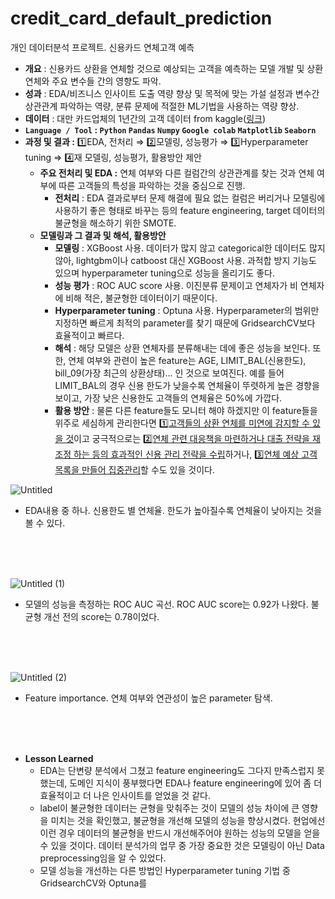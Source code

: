 # credit_card_default_prediction
개인 데이터분석 프로젝트. 신용카드 연체고객 예측

- **개요** : 신용카드 상환을 연체할 것으로 예상되는 고객을 예측하는 모델 개발 및 상환 연체와 주요 변수들 간의 영향도 파악.
- **성과** : EDA/비즈니스 인사이트 도출 역량 향상 및 목적에 맞는 가설 설정과 변수간 상관관계 파악하는 역량, 분류 문제에 적절한 ML기법을 사용하는 역량 향상.
- **데이터** : 대만 카드업체의 1년간의 고객 데이터 from kaggle([링크](https://www.kaggle.com/datasets/uciml/default-of-credit-card-clients-dataset))
- **`Language / Tool` : `Python` `Pandas` `Numpy` `Google colab` `Matplotlib` `Seaborn`**
- **과정 및 결과 :** 1️⃣EDA, 전처리  ⇒  2️⃣모델링, 성능평가  ⇒  3️⃣Hyperparameter tuning  ⇒  4️⃣재 모델링, 성능평가, 활용방안 제안
    - **주요 전처리 및 EDA :** 연체 여부와 다른 컬럼간의 상관관계를 찾는 것과 연체 여부에 따른 고객들의 특성을 파악하는 것을 중심으로 진행.
        - **전처리** : EDA 결과로부터 문제 해결에 필요 없는 컬럼은 버리거나 모델링에 사용하기 좋은 형태로 바꾸는 등의 feature engineering, target 데이터의 불균형을 해소하기 위한 SMOTE.
    - **모델링과 그 결과 및 해석, 활용방안**
        - **모델링** : XGBoost 사용. 데이터가 많지 않고 categorical한 데이터도 많지 않아, lightgbm이나 catboost 대신 XGBoost 사용. 과적합 방지 기능도 있으며 hyperparameter tuning으로 성능을 올리기도 좋다.
        - **성능 평가** : ROC AUC score 사용. 이진분류 문제이고 연체자가 비 연체자에 비해 적은, 불균형한 데이터이기 때문이다.
        - **Hyperparameter tuning** : Optuna 사용. Hyperparameter의 범위만 지정하면 빠르게 최적의 parameter를 찾기 때문에 GridsearchCV보다 효율적이고 빠르다.
        - **해석** : 해당 모델은 상환 연체자를 분류해내는 데에 좋은 성능을 보인다. 또한,  연체 여부와 관련이 높은 feature는 AGE, LIMIT_BAL(신용한도), bill_09(가장 최근의 상환상태)… 인 것으로 보여진다. 예를 들어 LIMIT_BAL의 경우 신용 한도가 낮을수록 연체율이 뚜렷하게 높은 경향을 보이고, 가장 낮은 신용한도 고객들의 연체율은 50%에 가깝다.
        - **활용 방안** : 물론 다른 feature들도 모니터 해야 하겠지만 이 feature들을 위주로 세심하게 관리한다면 1️⃣<ins>고객들의 상환 연체를 미연에 감지할 수 있을 것</ins>이고 궁극적으로는 2️⃣<ins>연체 관련 대응책을 마련하거나 대출 전략을 재조정 하는 등의 효과적인 신용 관리 전략을 수립</ins>하거나, 3️⃣<ins>연체 예상 고객 목록을 만들어 집중관리</ins>할 수도 있을 것이다.
        
![Untitled](https://github.com/Namgyeongbeen/credit_card_default_prediction/assets/152850843/a68433ed-2bb3-48ad-93cb-9ebbeb41c974)

 - EDA내용 중 하나. 신용한도 별 연체율. 한도가 높아질수록 연체율이 낮아지는 것을 볼 수 있다.
 
<br/>
<br/>
<br/>

![Untitled (1)](https://github.com/Namgyeongbeen/credit_card_default_prediction/assets/152850843/3fae1cda-b553-4514-b619-f6a2ef102ad7)

 - 모델의 성능을 측정하는 ROC AUC 곡선. ROC AUC score는 0.92가 나왔다. 불균형 개선 전의 score는 0.78이었다.
 
<br/>
<br/>
<br/>

![Untitled (2)](https://github.com/Namgyeongbeen/credit_card_default_prediction/assets/152850843/20ca0767-bbd1-427b-b146-5d40d84c249d)

 - Feature importance. 연체 여부와 연관성이 높은 parameter 탐색.
<br/>
<br/>
<br/>

        
- **Lesson Learned**
    - EDA는 단변량 분석에서 그쳤고 feature engineering도 그다지 만족스럽지 못했는데, 도메인 지식이 풍부했다면
    EDA나 feature engineering에 있어 좀 더 효율적이고 더 나은 인사이트를 얻었을 것 같다.
    - label이 불균형한 데이터는 균형을 맞춰주는 것이 모델의 성능 차이에 큰 영향을 미치는 것을 확인했고, 불균형을 개선해 모델의 성능을 향상시켰다.
    현업에선 이런 경우 데이터의 불균형을 반드시 개선해주어야 원하는 성능의 모델을 얻을 수 있을 것이다.
    데이터 분석가의 업무 중 가장 중요한 것은 모델링이 아닌 Data preprocessing임을 알 수 있었다.
    - 모델 성능을 개선하는 다른 방법인 Hyperparameter tuning 기법 중 GridsearchCV와 Optuna를
